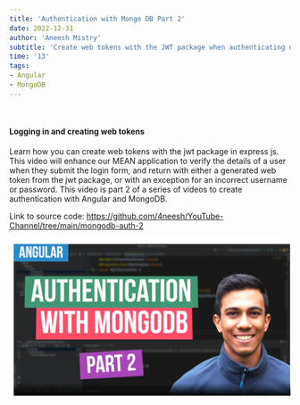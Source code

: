 ```yaml
---
title: 'Authentication with Mongo DB Part 2'
date: 2022-12-31
author: 'Aneesh Mistry'
subtitle: 'Create web tokens with the JWT package when authenticating users with MongoDB and Angular.'
time: '13'
tags:
- Angular
- MongoDB
---
```


<br>
<h4>Logging in and creating web tokens</h4>
<p>
Learn how you can create web tokens with the jwt package in express js. This video will enhance our MEAN application to 
verify the details of a user when they submit the login form, and return with either a generated web token from the jwt package, or with an exception for an incorrect username or password. 
This video is part 2 of a series of videos to create authentication with Angular and MongoDB.

Link to source code: https://github.com/4neesh/YouTube-Channel/tree/main/mongodb-auth-2


[![YouTube video link](../images/115_auth2.jpg)](https://youtu.be/46NmmjsFi44)
</p>
